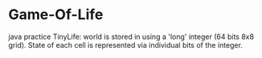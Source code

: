 # Game-Of-Life

java practice
TinyLife: world is stored in using a 'long' integer (64 bits 8x8 grid). State of each cell is represented via individual bits of the integer.
